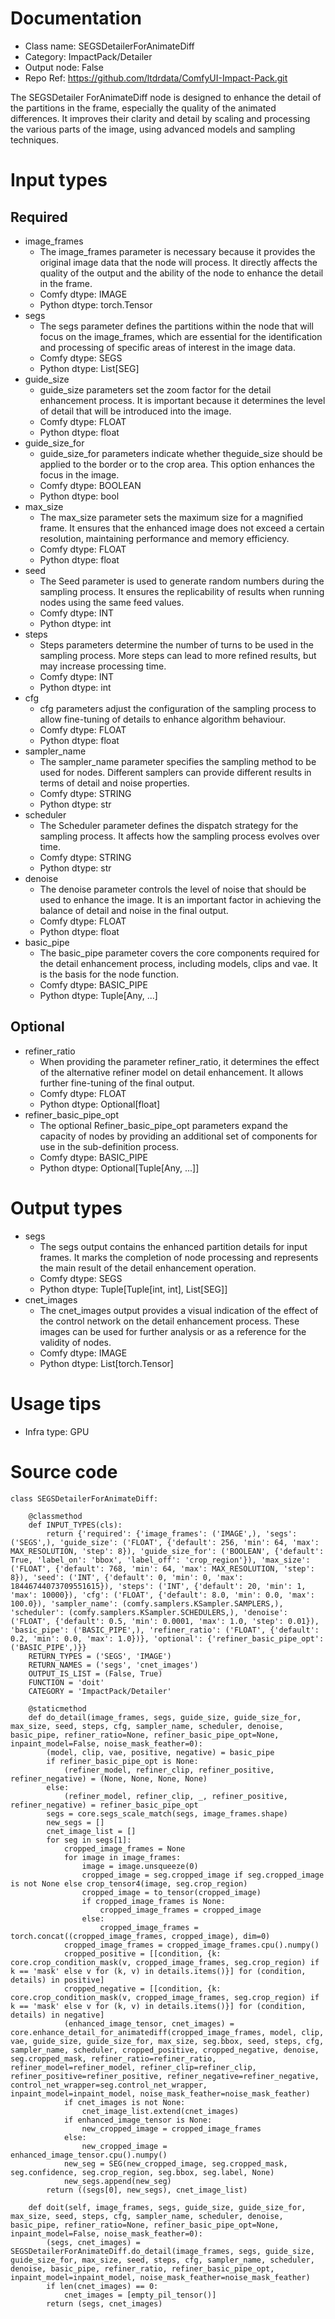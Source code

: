 # Documentation
- Class name: SEGSDetailerForAnimateDiff
- Category: ImpactPack/Detailer
- Output node: False
- Repo Ref: https://github.com/ltdrdata/ComfyUI-Impact-Pack.git

The SEGSDetailer ForAnimateDiff node is designed to enhance the detail of the partitions in the frame, especially the quality of the animated differences. It improves their clarity and detail by scaling and processing the various parts of the image, using advanced models and sampling techniques.

# Input types
## Required
- image_frames
    - The image_frames parameter is necessary because it provides the original image data that the node will process. It directly affects the quality of the output and the ability of the node to enhance the detail in the frame.
    - Comfy dtype: IMAGE
    - Python dtype: torch.Tensor
- segs
    - The segs parameter defines the partitions within the node that will focus on the image_frames, which are essential for the identification and processing of specific areas of interest in the image data.
    - Comfy dtype: SEGS
    - Python dtype: List[SEG]
- guide_size
    - guide_size parameters set the zoom factor for the detail enhancement process. It is important because it determines the level of detail that will be introduced into the image.
    - Comfy dtype: FLOAT
    - Python dtype: float
- guide_size_for
    - guide_size_for parameters indicate whether theguide_size should be applied to the border or to the crop area. This option enhances the focus in the image.
    - Comfy dtype: BOOLEAN
    - Python dtype: bool
- max_size
    - The max_size parameter sets the maximum size for a magnified frame. It ensures that the enhanced image does not exceed a certain resolution, maintaining performance and memory efficiency.
    - Comfy dtype: FLOAT
    - Python dtype: float
- seed
    - The Seed parameter is used to generate random numbers during the sampling process. It ensures the replicability of results when running nodes using the same feed values.
    - Comfy dtype: INT
    - Python dtype: int
- steps
    - Steps parameters determine the number of turns to be used in the sampling process. More steps can lead to more refined results, but may increase processing time.
    - Comfy dtype: INT
    - Python dtype: int
- cfg
    - cfg parameters adjust the configuration of the sampling process to allow fine-tuning of details to enhance algorithm behaviour.
    - Comfy dtype: FLOAT
    - Python dtype: float
- sampler_name
    - The sampler_name parameter specifies the sampling method to be used for nodes. Different samplers can provide different results in terms of detail and noise properties.
    - Comfy dtype: STRING
    - Python dtype: str
- scheduler
    - The Scheduler parameter defines the dispatch strategy for the sampling process. It affects how the sampling process evolves over time.
    - Comfy dtype: STRING
    - Python dtype: str
- denoise
    - The denoise parameter controls the level of noise that should be used to enhance the image. It is an important factor in achieving the balance of detail and noise in the final output.
    - Comfy dtype: FLOAT
    - Python dtype: float
- basic_pipe
    - The basic_pipe parameter covers the core components required for the detail enhancement process, including models, clips and vae. It is the basis for the node function.
    - Comfy dtype: BASIC_PIPE
    - Python dtype: Tuple[Any, ...]
## Optional
- refiner_ratio
    - When providing the parameter refiner_ratio, it determines the effect of the alternative refiner model on detail enhancement. It allows further fine-tuning of the final output.
    - Comfy dtype: FLOAT
    - Python dtype: Optional[float]
- refiner_basic_pipe_opt
    - The optional Refiner_basic_pipe_opt parameters expand the capacity of nodes by providing an additional set of components for use in the sub-definition process.
    - Comfy dtype: BASIC_PIPE
    - Python dtype: Optional[Tuple[Any, ...]]

# Output types
- segs
    - The segs output contains the enhanced partition details for input frames. It marks the completion of node processing and represents the main result of the detail enhancement operation.
    - Comfy dtype: SEGS
    - Python dtype: Tuple[Tuple[int, int], List[SEG]]
- cnet_images
    - The cnet_images output provides a visual indication of the effect of the control network on the detail enhancement process. These images can be used for further analysis or as a reference for the validity of nodes.
    - Comfy dtype: IMAGE
    - Python dtype: List[torch.Tensor]

# Usage tips
- Infra type: GPU

# Source code
```
class SEGSDetailerForAnimateDiff:

    @classmethod
    def INPUT_TYPES(cls):
        return {'required': {'image_frames': ('IMAGE',), 'segs': ('SEGS',), 'guide_size': ('FLOAT', {'default': 256, 'min': 64, 'max': MAX_RESOLUTION, 'step': 8}), 'guide_size_for': ('BOOLEAN', {'default': True, 'label_on': 'bbox', 'label_off': 'crop_region'}), 'max_size': ('FLOAT', {'default': 768, 'min': 64, 'max': MAX_RESOLUTION, 'step': 8}), 'seed': ('INT', {'default': 0, 'min': 0, 'max': 18446744073709551615}), 'steps': ('INT', {'default': 20, 'min': 1, 'max': 10000}), 'cfg': ('FLOAT', {'default': 8.0, 'min': 0.0, 'max': 100.0}), 'sampler_name': (comfy.samplers.KSampler.SAMPLERS,), 'scheduler': (comfy.samplers.KSampler.SCHEDULERS,), 'denoise': ('FLOAT', {'default': 0.5, 'min': 0.0001, 'max': 1.0, 'step': 0.01}), 'basic_pipe': ('BASIC_PIPE',), 'refiner_ratio': ('FLOAT', {'default': 0.2, 'min': 0.0, 'max': 1.0})}, 'optional': {'refiner_basic_pipe_opt': ('BASIC_PIPE',)}}
    RETURN_TYPES = ('SEGS', 'IMAGE')
    RETURN_NAMES = ('segs', 'cnet_images')
    OUTPUT_IS_LIST = (False, True)
    FUNCTION = 'doit'
    CATEGORY = 'ImpactPack/Detailer'

    @staticmethod
    def do_detail(image_frames, segs, guide_size, guide_size_for, max_size, seed, steps, cfg, sampler_name, scheduler, denoise, basic_pipe, refiner_ratio=None, refiner_basic_pipe_opt=None, inpaint_model=False, noise_mask_feather=0):
        (model, clip, vae, positive, negative) = basic_pipe
        if refiner_basic_pipe_opt is None:
            (refiner_model, refiner_clip, refiner_positive, refiner_negative) = (None, None, None, None)
        else:
            (refiner_model, refiner_clip, _, refiner_positive, refiner_negative) = refiner_basic_pipe_opt
        segs = core.segs_scale_match(segs, image_frames.shape)
        new_segs = []
        cnet_image_list = []
        for seg in segs[1]:
            cropped_image_frames = None
            for image in image_frames:
                image = image.unsqueeze(0)
                cropped_image = seg.cropped_image if seg.cropped_image is not None else crop_tensor4(image, seg.crop_region)
                cropped_image = to_tensor(cropped_image)
                if cropped_image_frames is None:
                    cropped_image_frames = cropped_image
                else:
                    cropped_image_frames = torch.concat((cropped_image_frames, cropped_image), dim=0)
            cropped_image_frames = cropped_image_frames.cpu().numpy()
            cropped_positive = [[condition, {k: core.crop_condition_mask(v, cropped_image_frames, seg.crop_region) if k == 'mask' else v for (k, v) in details.items()}] for (condition, details) in positive]
            cropped_negative = [[condition, {k: core.crop_condition_mask(v, cropped_image_frames, seg.crop_region) if k == 'mask' else v for (k, v) in details.items()}] for (condition, details) in negative]
            (enhanced_image_tensor, cnet_images) = core.enhance_detail_for_animatediff(cropped_image_frames, model, clip, vae, guide_size, guide_size_for, max_size, seg.bbox, seed, steps, cfg, sampler_name, scheduler, cropped_positive, cropped_negative, denoise, seg.cropped_mask, refiner_ratio=refiner_ratio, refiner_model=refiner_model, refiner_clip=refiner_clip, refiner_positive=refiner_positive, refiner_negative=refiner_negative, control_net_wrapper=seg.control_net_wrapper, inpaint_model=inpaint_model, noise_mask_feather=noise_mask_feather)
            if cnet_images is not None:
                cnet_image_list.extend(cnet_images)
            if enhanced_image_tensor is None:
                new_cropped_image = cropped_image_frames
            else:
                new_cropped_image = enhanced_image_tensor.cpu().numpy()
            new_seg = SEG(new_cropped_image, seg.cropped_mask, seg.confidence, seg.crop_region, seg.bbox, seg.label, None)
            new_segs.append(new_seg)
        return ((segs[0], new_segs), cnet_image_list)

    def doit(self, image_frames, segs, guide_size, guide_size_for, max_size, seed, steps, cfg, sampler_name, scheduler, denoise, basic_pipe, refiner_ratio=None, refiner_basic_pipe_opt=None, inpaint_model=False, noise_mask_feather=0):
        (segs, cnet_images) = SEGSDetailerForAnimateDiff.do_detail(image_frames, segs, guide_size, guide_size_for, max_size, seed, steps, cfg, sampler_name, scheduler, denoise, basic_pipe, refiner_ratio, refiner_basic_pipe_opt, inpaint_model=inpaint_model, noise_mask_feather=noise_mask_feather)
        if len(cnet_images) == 0:
            cnet_images = [empty_pil_tensor()]
        return (segs, cnet_images)
```